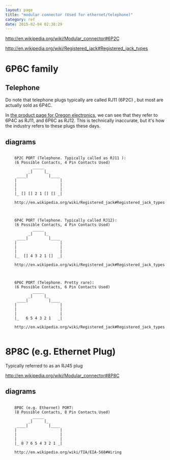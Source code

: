 ```yaml
---
layout: page
title: "modular connector (Used for ethernet/telephone)"
category: ref
date: 2015-02-04 02:38:29
---
```


http://en.wikipedia.org/wiki/Modular_connector#6P2C

http://en.wikipedia.org/wiki/Registered_jack#Registered_jack_types


# 6P6C family

## Telephone

Do note that telephone plugs typically are called RJ11 (6P2C) , but most are actually sold as 6P4C.

In [the product page for Oregon electronics](http://www.oregon-electronics.com/x/home.php?cat=63), we can see that they refer to 6P4C as RJ11, and 6P6C as RJ12. This is technically inaccurate, but it's how the industry refers to these plugs these days.

## diagrams

```ascii-diagram

	6P2C PORT (Telephone. Typically called as RJ11 ):
	(6 Possible Contacts, 4 Pin Contacts Used)
	        _____
	      _|     |_
	 ____|         |____
	|                   |
	|                   |
	|                   |
	|_ [] [] 2 1 [] [] _|
	
	http://en.wikipedia.org/wiki/Registered_jack#Registered_jack_types
	
```

```ascii-diagram

	6P4C PORT (Telephone. Typically called RJ12):
	(6 Possible Contacts, 4 Pin Contacts Used)
	        _____
	      _|     |_
	 ____|         |____
	|                   |
	|                   |
	|                   |
	|_  [] 4 3 2 1 []  _|
		
	http://en.wikipedia.org/wiki/Registered_jack#Registered_jack_types
	
```

```ascii-diagram

	6P6C PORT (Telephone. Pretty rare):
	(6 Possible Contacts, 6 Pin Contacts Used)
	        _____
	      _|     |_
	 ____|         |____
	|                   |
	|                   |
	|                   |
	|_   6 5 4 3 2 1   _|
		
	http://en.wikipedia.org/wiki/Registered_jack#Registered_jack_types
	
```

# 8P8C (e.g. Ethernet Plug)

Typically referred to as an RJ45 plug

http://en.wikipedia.org/wiki/Modular_connector#8P8C

## diagrams

```ascii-diagram

	8P8C (e.g. Ethernet) PORT:
	(8 Possible Contacts, 8 Pin Contacts Used)
	        _____
	      _|     |_
	 ____|         |____
	|                   |
	|                   |
	|                   |
	|_ 8 7 6 5 4 3 2 1 _|
	
	http://en.wikipedia.org/wiki/TIA/EIA-568#Wiring
	
```
